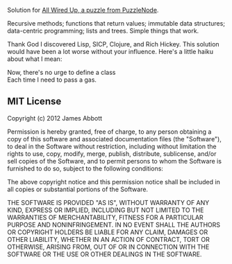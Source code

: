 Solution for [All Wired Up, a puzzle from PuzzleNode][awu].

Recursive methods; functions that return values; immutable data structures;
data-centric programming; lists and trees. Simple things that work.

Thank God I discovered Lisp, SICP, Clojure, and Rich Hickey. This solution would have
been a lot worse without your influence. Here's a little haiku about what I mean:

Now, there's no urge to define a class  
Each time I need to pass a gas.

[awu]:    http://puzzlenode.com/puzzles/18/comments


MIT License
-----------

Copyright (c) 2012 James Abbott

Permission is hereby granted, free of charge, to any person obtaining a copy of this software and associated documentation files (the "Software"), to deal in the Software without restriction, including without limitation the rights to use, copy, modify, merge, publish, distribute, sublicense, and/or sell copies of the Software, and to permit persons to whom the Software is furnished to do so, subject to the following conditions:

The above copyright notice and this permission notice shall be included in all copies or substantial portions of the Software.

THE SOFTWARE IS PROVIDED "AS IS", WITHOUT WARRANTY OF ANY KIND, EXPRESS OR IMPLIED, INCLUDING BUT NOT LIMITED TO THE WARRANTIES OF MERCHANTABILITY, FITNESS FOR A PARTICULAR PURPOSE AND NONINFRINGEMENT. IN NO EVENT SHALL THE AUTHORS OR COPYRIGHT HOLDERS BE LIABLE FOR ANY CLAIM, DAMAGES OR OTHER LIABILITY, WHETHER IN AN ACTION OF CONTRACT, TORT OR OTHERWISE, ARISING FROM, OUT OF OR IN CONNECTION WITH THE SOFTWARE OR THE USE OR OTHER DEALINGS IN THE SOFTWARE.


